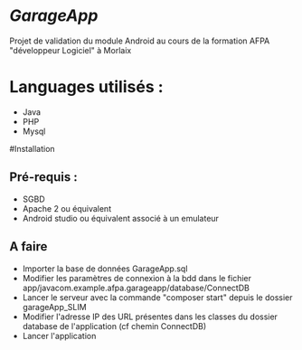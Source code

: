 ***GarageApp***
===================
Projet de validation du module Android au cours de la formation AFPA "développeur Logiciel" à Morlaix

# Languages utilisés :
* Java
* PHP
* Mysql

#Installation
## Pré-requis : 
* SGBD
* Apache 2 ou équivalent
* Android studio ou équivalent associé à un emulateur

## A faire
* Importer la base de données GarageApp.sql
* Modifier les paramètres de connexion à la bdd dans le fichier app/javacom.example.afpa.garageapp/database/ConnectDB
* Lancer le serveur avec la commande "composer start" depuis le dossier garageApp_SLIM
* Modifier l'adresse IP des URL présentes dans les classes du dossier database de l'application (cf chemin ConnectDB)
* Lancer l'application


